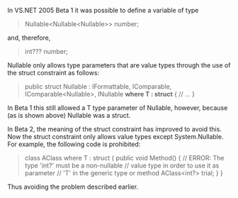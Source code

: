 
In VS.NET 2005 Beta 1 it was possible to define a variable of type

> Nullable<Nullable<Nullable<int>>> number;

and, therefore,

> int??? number;

Nullable<T> only allows type parameters that are value types through the use of the struct constraint as follows:

> public struct Nullable<T> : IFormattable, IComparable, IComparable<Nullable<T>>, INullable **where T : struct** { // ... }

In Beta 1 this still allowed a T type parameter of Nullable<T>, however, because (as is shown above) Nullable<T> was a struct.

In Beta 2, the meaning of the struct constraint has improved to avoid this.  Now the struct constraint only allows value types except System.Nullable<T>.  For example, the following code is prohibited:

> class AClass<T> where T : struct { public void Method() { // ERROR: The type 'int?' must be a non-nullable // value type in order to use it as parameter // 'T' in the generic type or method AClass<int?> trial; } }

Thus avoiding the problem described earlier.
